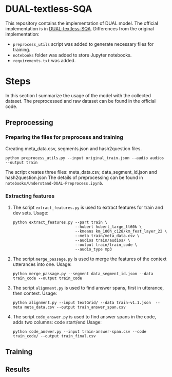 # DUAL-textless-SQA 

This repository contains the implementation of DUAL model. 
The official implementation is in [DUAL-textless-SQA](https://github.com/DanielLin94144/DUAL-textless-SQA). 
Differences from the original implementation: 
 * `preprocess_utils` script was added to generate necessary files for training.
 * `notebooks` folder was added to store Jupyter notebooks. 
 * `requirements.txt` was added. 

# Steps
In this section I summarize the usage of the model with the collected dataset. 
The preprocessed and raw dataset can be found in the official code. 

## Preprocessing 

### Preparing the files for preprocess and training 
Creating meta_data.csv, segments.json and hash2question files. 

    python preprocess_utils.py --input original_train.json --audio audios --output train

The script creates three files: meta_data.csv, data_segment_id.json and hash2question.json
The details of preprocessing can be found in `notebooks/Understand-DUAL-Preprocess.ipynb`.

### Extracting features 

1. The script `extract_features.py` is used to extract features for train and dev sets. 
Usage: 

       python extract_features.py --part train \
                                  --hubert hubert_large_ll60k \
                                  --kmeans km_100h_c128/km_feat_layer_22 \
                                  --meta train/meta_data.csv \
                                  --audios train/audios/ \
                                  --output train/train_code \
                                  --audio_type mp3

2. The script `merge_passage.py` is used to merge the features of the context utterances into one. 
Usage:
    
       python merge_passage.py --segment data_segment_id.json --data train_code --output train_code

3. The script `alignment.py` is used to find answer spans, first in utterance, then context.
Usage: 

       python alignment.py --input textGrid/ --data train-v1.1.json  --meta meta_data.csv --output train_answer_span.csv

4. The script `code_answer.py` is used to find answer spans in the code, adds two columns: code start/end
Usage: 

       python code_answer.py --input train-answer-span.csv --code train_code/ --output train_final.csv
       
       
## Training 


## Results 
